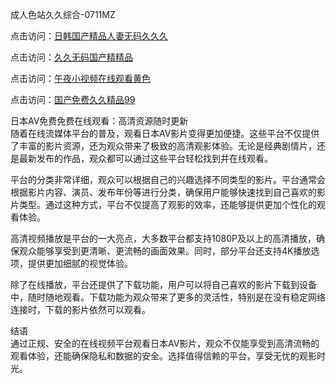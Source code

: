 成人色站久久综合-0711MZ

点击访问：<a href="https://heiliaoxwd5i8.pages.dev">日韩国产精品人妻无码久久久</a>

点击访问：<a href="https://heiliaowzu4ur.pages.dev">久久无码国产精精品</a>

点击访问：<a href="https://heiliaoxqkkct.pages.dev">午夜小视频在线观看黄色</a>

点击访问：<a href="https://heiliaowt0d7p.pages.dev">国产免费久久精品99</a>

日本AV免费免费在线观看：高清资源随时更新  
随着在线流媒体平台的普及，观看日本AV影片变得更加便捷。这些平台不仅提供了丰富的影片资源，还为观众带来了极致的高清观影体验。无论是经典剧情片，还是最新发布的作品，观众都可以通过这些平台轻松找到并在线观看。

平台的分类非常详细，观众可以根据自己的兴趣选择不同类型的影片。平台通常会根据影片内容、演员、发布年份等进行分类，确保用户能够快速找到自己喜欢的影片类型。通过这种方式，平台不仅提高了观影的效率，还能够提供更加个性化的观看体验。

高清视频播放是平台的一大亮点，大多数平台都支持1080P及以上的高清播放，确保观众能够享受到更清晰、更流畅的画面效果。同时，部分平台还支持4K播放选项，提供更加细腻的视觉体验。

除了在线播放，平台还提供了下载功能，用户可以将自己喜欢的影片下载到设备中，随时随地观看。下载功能为观众带来了更多的灵活性，特别是在没有稳定网络连接时，下载的影片依然可以观看。

结语  
通过正规、安全的在线视频平台观看日本AV影片，观众不仅能享受到高清流畅的观看体验，还能确保隐私和数据的安全。选择值得信赖的平台，享受无忧的观影时光。

<span style="display:none;">[Canonical link]( )</span>


